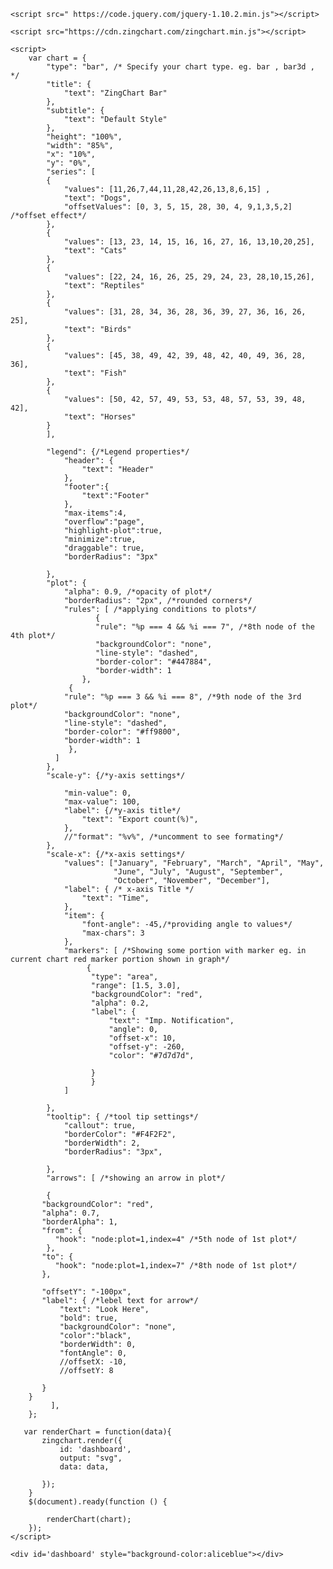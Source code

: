 

<!DOCTYPE html>
<html>
<head>  
    <title>Zing-chart</title>
   
    <script src=" https://code.jquery.com/jquery-1.10.2.min.js"></script>
   
    <script src="https://cdn.zingchart.com/zingchart.min.js"></script>
   
    <script>
        var chart = {
            "type": "bar", /* Specify your chart type. eg. bar , bar3d ,  */
            "title": {
                "text": "ZingChart Bar"
            },
            "subtitle": {
                "text": "Default Style"
            },
            "height": "100%",
            "width": "85%",
            "x": "10%",
            "y": "0%",
            "series": [
            {
                "values": [11,26,7,44,11,28,42,26,13,8,6,15] , 
                "text": "Dogs",
                "offsetValues": [0, 3, 5, 15, 28, 30, 4, 9,1,3,5,2] /*offset effect*/
            },
            {
                "values": [13, 23, 14, 15, 16, 16, 27, 16, 13,10,20,25],
                "text": "Cats"
            },
            {
                "values": [22, 24, 16, 26, 25, 29, 24, 23, 28,10,15,26],
                "text": "Reptiles"
            },
            {
                "values": [31, 28, 34, 36, 28, 36, 39, 27, 36, 16, 26, 25],
                "text": "Birds"
            },
            {
                "values": [45, 38, 49, 42, 39, 48, 42, 40, 49, 36, 28, 36],
                "text": "Fish"
            },
            {
                "values": [50, 42, 57, 49, 53, 53, 48, 57, 53, 39, 48, 42],
                "text": "Horses"
            }
            ],
           
            "legend": {/*Legend properties*/
                "header": {
                    "text": "Header"
                },
                "footer":{
                    "text":"Footer"
                },
                "max-items":4,
                "overflow":"page",                
                "highlight-plot":true,
                "minimize":true,
                "draggable": true,
                "borderRadius": "3px" 
                
            },
            "plot": {
                "alpha": 0.9, /*opacity of plot*/
                "borderRadius": "2px", /*rounded corners*/
                "rules": [ /*applying conditions to plots*/
                       {
                       "rule": "%p === 4 && %i === 7", /*8th node of the 4th plot*/
                       "backgroundColor": "none",
                       "line-style": "dashed",
                       "border-color": "#447884",
                       "border-width": 1
                    },
                 {
                "rule": "%p === 3 && %i === 8", /*9th node of the 3rd plot*/
                "backgroundColor": "none",
                "line-style": "dashed",
                "border-color": "#ff9800",
                "border-width": 1
                 },
              ]
            },
            "scale-y": {/*y-axis settings*/
               
                "min-value": 0,
                "max-value": 100,
                "label": {/*y-axis title*/
                    "text": "Export count(%)",
                },
                //"format": "%v%", /*uncomment to see formating*/
            },
            "scale-x": {/*x-axis settings*/
                "values": ["January", "February", "March", "April", "May",
                           "June", "July", "August", "September",
                           "October", "November", "December"],
                "label": { /* x-axis Title */
                    "text": "Time",
                },
                "item": {
                    "font-angle": -45,/*providing angle to values*/
                    "max-chars": 3
                },
                "markers": [ /*Showing some portion with marker eg. in current chart red marker portion shown in graph*/
   	                 {
   	                  "type": "area",
   	                  "range": [1.5, 3.0],
   	                  "backgroundColor": "red",
   	                  "alpha": 0.2,
   	                  "label": {
   	                      "text": "Imp. Notification",
   	                      "angle": 0,
   	                      "offset-x": 10,
   	                      "offset-y": -260,
   	                      "color": "#7d7d7d",
                         
   	                  }
   	                  }
                ]
                
            },
            "tooltip": { /*tool tip settings*/
                "callout": true,
                "borderColor": "#F4F2F2",
                "borderWidth": 2,
                "borderRadius": "3px",
                
            },
            "arrows": [ /*showing an arrow in plot*/
   	        
   	        {
   	       "backgroundColor": "red",
   	       "alpha": 0.7,
   	       "borderAlpha": 1,
   	       "from": {
   	          "hook": "node:plot=1,index=4" /*5th node of 1st plot*/
   	        },
   	       "to": {
   	          "hook": "node:plot=1,index=7" /*8th node of 1st plot*/
   	       },
   	      
   	       "offsetY": "-100px",
   	       "label": { /*lebel text for arrow*/
   	           "text": "Look Here",
   	           "bold": true,
   	           "backgroundColor": "none",
               "color":"black",
   	           "borderWidth": 0,
   	           "fontAngle": 0,
   	           //offsetX: -10,
   	           //offsetY: 8

   	       }
   	    }
             ],
        };
      
       var renderChart = function(data){
           zingchart.render({
               id: 'dashboard',
               output: "svg",
               data: data,

           });
        }
        $(document).ready(function () {

            renderChart(chart);
        });
    </script>

</head>
<body>

    <div id='dashboard' style="background-color:aliceblue"></div>
  
</body>
</html>
